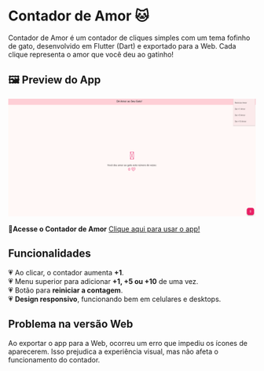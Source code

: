 #  Contador de Amor 🐱

Contador de Amor é um contador de cliques simples com um tema fofinho de gato, desenvolvido em Flutter (Dart) e exportado para a Web. Cada clique representa o amor que você deu ao gatinho! 

## 🖼️ Preview do App  

![Contador de Amor](imagemcontador.png) 

🔗**Acesse o Contador de Amor** [Clique aqui para usar o app!](https://avrilstihler.github.io/contador-de-amor/)  

## Funcionalidades  
💗 Ao clicar, o contador aumenta **+1**.  
💗 Menu superior para adicionar **+1, +5 ou +10** de uma vez.  
💗 Botão para **reiniciar a contagem**.  
💗 **Design responsivo**, funcionando bem em celulares e desktops.  

## Problema na versão Web  
Ao exportar o app para a Web, ocorreu um erro que impediu os ícones de aparecerem. Isso prejudica a experiência visual, mas não afeta o funcionamento do contador.  



 


